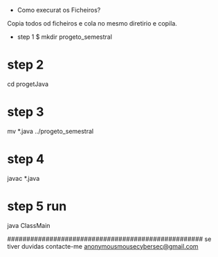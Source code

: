 * Como execurat os Ficheiros?

Copia todos od ficheiros e cola no mesmo diretirio e copila.
* step 1
$ mkdir progeto_semestral
# step 2
cd progetJava
# step 3
mv *.java ../progeto_semestral
# step 4
javac *.java
# step 5 run
java ClassMain

###################################################
se tiver duvidas contacte-me anonymousmousecybersec@gmail.com
